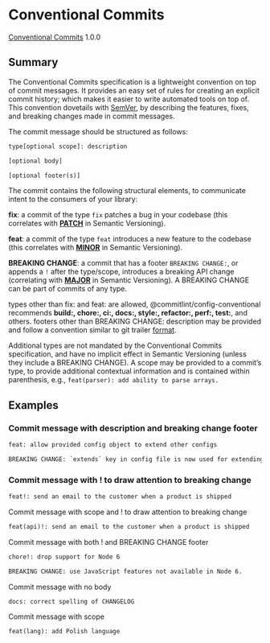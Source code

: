 # Conventional Commits

[Conventional Commits](https://www.conventionalcommits.org/en/v1.0.0/#summary) 1.0.0

## Summary

The Conventional Commits specification is a lightweight convention on top of
commit messages. It provides an easy set of rules for creating an explicit
commit history; which makes it easier to write automated tools on top of. This
convention dovetails with [SemVer](http://semver.org/), by describing the
features, fixes, and breaking changes made in commit messages.

The commit message should be structured as follows:

```txt
type[optional scope]: description

[optional body]

[optional footer(s)]
```

The commit contains the following structural elements, to communicate intent to
the consumers of your library:

**fix**: a commit of the type `fix` patches a bug in your codebase (this
correlates with [**PATCH**](https://semver.org/#summary) in Semantic
Versioning).

**feat**: a commit of the type `feat` introduces a new feature to the codebase
(this correlates with [**MINOR**](https://semver.org/#summary) in Semantic
Versioning).

**BREAKING CHANGE**: a commit that has a footer `BREAKING CHANGE:`, or appends a
`!` after the type/scope, introduces a breaking API change (correlating with
[**MAJOR**](https://semver.org/#summary) in Semantic Versioning). A BREAKING
CHANGE can be part of commits of any type.

types other than fix: and feat: are allowed, @commitlint/config-conventional
recommends **build:, chore:, ci:, docs:, style:, refactor:, perf:, test:**, and
others.
footers other than BREAKING CHANGE: description may be provided and follow a
convention similar to git trailer
[format](https://git-scm.com/docs/git-interpret-trailers).

Additional types are not mandated by the Conventional Commits specification, and
have no implicit effect in Semantic Versioning (unless they include a BREAKING
CHANGE). A scope may be provided to a commit’s type, to provide additional
contextual information and is contained within parenthesis, e.g., `feat(parser):
add ability to parse arrays.`

## Examples

### Commit message with description and breaking change footer

```txt
feat: allow provided config object to extend other configs

BREAKING CHANGE: `extends` key in config file is now used for extending other config files
```

### Commit message with ! to draw attention to breaking change

```txt
feat!: send an email to the customer when a product is shipped
```

Commit message with scope and ! to draw attention to breaking change

```txt
feat(api)!: send an email to the customer when a product is shipped
```

Commit message with both ! and BREAKING CHANGE footer

```txt
chore!: drop support for Node 6

BREAKING CHANGE: use JavaScript features not available in Node 6.
```

Commit message with no body

```txt
docs: correct spelling of CHANGELOG
```

Commit message with scope

```txt
feat(lang): add Polish language
```
